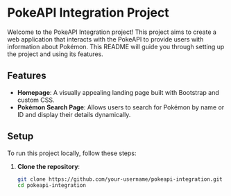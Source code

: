 # PokeAPI Integration Project

Welcome to the PokeAPI Integration project! This project aims to create a web application that interacts with the PokeAPI to provide users with information about Pokémon. This README will guide you through setting up the project and using its features.

## Features

- **Homepage**: A visually appealing landing page built with Bootstrap and custom CSS.
- **Pokémon Search Page**: Allows users to search for Pokémon by name or ID and display their details dynamically.

## Setup

To run this project locally, follow these steps:

1. **Clone the repository**:

   ```bash
   git clone https://github.com/your-username/pokeapi-integration.git
   cd pokeapi-integration
